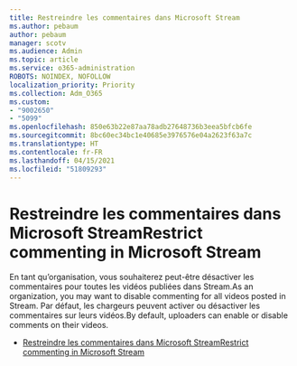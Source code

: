 ```yaml
---
title: Restreindre les commentaires dans Microsoft Stream
ms.author: pebaum
author: pebaum
manager: scotv
ms.audience: Admin
ms.topic: article
ms.service: o365-administration
ROBOTS: NOINDEX, NOFOLLOW
localization_priority: Priority
ms.collection: Adm_O365
ms.custom:
- "9002650"
- "5099"
ms.openlocfilehash: 850e63b22e87aa78adb27648736b3eea5bfcb6fe
ms.sourcegitcommit: 8bc60ec34bc1e40685e3976576e04a2623f63a7c
ms.translationtype: HT
ms.contentlocale: fr-FR
ms.lasthandoff: 04/15/2021
ms.locfileid: "51809293"
---
```

# <a name="restrict-commenting-in-microsoft-stream"></a><span data-ttu-id="4ec1e-102">Restreindre les commentaires dans Microsoft Stream</span><span class="sxs-lookup"><span data-stu-id="4ec1e-102">Restrict commenting in Microsoft Stream</span></span>

<span data-ttu-id="4ec1e-103">En tant qu’organisation, vous souhaiterez peut-être désactiver les commentaires pour toutes les vidéos publiées dans Stream.</span><span class="sxs-lookup"><span data-stu-id="4ec1e-103">As an organization, you may want to disable commenting for all videos posted in Stream.</span></span> <span data-ttu-id="4ec1e-104">Par défaut, les chargeurs peuvent activer ou désactiver les commentaires sur leurs vidéos.</span><span class="sxs-lookup"><span data-stu-id="4ec1e-104">By default, uploaders can enable or disable comments on their videos.</span></span>

- [<span data-ttu-id="4ec1e-105">Restreindre les commentaires dans Microsoft Stream</span><span class="sxs-lookup"><span data-stu-id="4ec1e-105">Restrict commenting in Microsoft Stream</span></span>](https://docs.microsoft.com/stream/portal-disable-comments)
